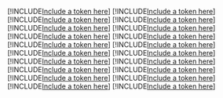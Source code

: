 [!INCLUDE[Include a token here](refs1540874895764/r1.md)]
[!INCLUDE[Include a token here](refs1540874895764/r2.md)]
[!INCLUDE[Include a token here](refs1540874895764/r3.md)]
[!INCLUDE[Include a token here](refs1540874895764/r4.md)]
[!INCLUDE[Include a token here](refs1540874895764/r5.md)]
[!INCLUDE[Include a token here](refs1540874895764/r6.md)]
[!INCLUDE[Include a token here](refs1540874895764/r7.md)]
[!INCLUDE[Include a token here](refs1540874895764/r8.md)]
[!INCLUDE[Include a token here](refs1540874895764/r9.md)]
[!INCLUDE[Include a token here](refs1540874895764/r10.md)]
[!INCLUDE[Include a token here](refs1540874895764/r11.md)]
[!INCLUDE[Include a token here](refs1540874895764/r12.md)]
[!INCLUDE[Include a token here](refs1540874895764/r13.md)]
[!INCLUDE[Include a token here](refs1540874895764/r14.md)]
[!INCLUDE[Include a token here](refs1540874895764/r15.md)]
[!INCLUDE[Include a token here](refs1540874895764/r16.md)]
[!INCLUDE[Include a token here](refs1540874895764/r17.md)]
[!INCLUDE[Include a token here](refs1540874895764/r18.md)]
[!INCLUDE[Include a token here](refs1540874895764/r19.md)]
[!INCLUDE[Include a token here](refs1540874895764/r20.md)]